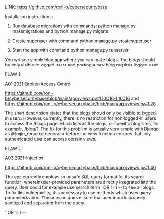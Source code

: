 LINK: https://github.com/roni-b/cybersecuritybase

Installation instructions:

1. Run database migrations with commands: python manage.py makemigrations and python manage.py migrate

2. Create superuser with command python manage.py createsuperuser

3. Start the app with command python manage.py runserver

You will see simple blog app where you can make blogs. The blogs should be only visible to logged users and posting a new blog requires logged user.

FLAW 1:

A01:2021-Broken Access Control 

https://github.com/roni-b/cybersecuritybase/blob/main/app/views.py#L10C16-L10C16
and https://github.com/roni-b/cybersecuritybase/blob/main/app/views.py#L28

The short description states that the blogs should only be visible to logged-in users. However, currently, there is no restriction for non-logged-in users to access the /blogs page, which lists all the blogs, or specific blog sites, for example, /blog/1. The fix for this problem is actually very simple with Django as @login_required decorator before the view function ensures that only authenticated user can access certain views.

FLAW 2:

A03:2021-Injection

https://github.com/roni-b/cybersecuritybase/blob/main/app/views.py#L40

The app currently employs an unsafe SQL query format for its search function, wherein user-provided parameters are directly integrated into the query. User could for example use search term ' OR 1=1 -- to see all blogs. To fix this vulnerability, it is necessary to use methods which uses query parameterization. These techniques ensure that user input is properly sanitized and separated from the query.

' OR 1=1 --



